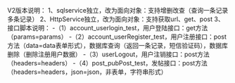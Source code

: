 V2版本说明：
1、sqlservice独立，改为面向对象：支持增删改查（查询一条记录多条记录）
2、HttpService独立，改为面向对象：支持获取url、get、post
3、接口脚本说明：
-（1）account_userlogin_test，用户登陆接口：get方法（params=params）
-（2）account_userRegister_test，用户注册接口：post方法（data=data表单形式），数据库查询（返回一条记录，短信验证码），数据库删除（删除注册用户数据）
-（3）userLogout，用户注销接口：post方法（headers=headers）
-（4）post_pubPost_test，发帖接口：post方法（headers=headers，json=json，非表单，字符串形式）
